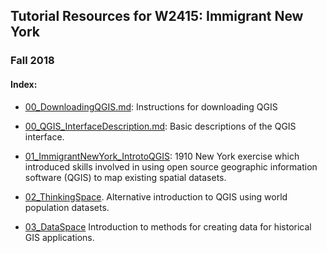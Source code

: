 ## Tutorial Resources for W2415: Immigrant New York
### Fall 2018

#### Index:
* [00_DownloadingQGIS.md](https://github.com/CenterForSpatialResearch/gis_resources/blob/master/immigrant_new_york_spring18/introductory_tutorials/00_DownloadingQGIS.md): Instructions for downloading QGIS
* [00_QGIS_InterfaceDescription.md](https://github.com/CenterForSpatialResearch/gis_resources/blob/master/immigrant_new_york_spring18/introductory_tutorials/00_QGIS_InterfaceDescription.md): Basic descriptions of the QGIS interface.
* [01_ImmigrantNewYork_IntrotoQGIS](https://github.com/CenterForSpatialResearch/gis_resources/tree/master/immigrant_new_york_spring18/introductory_tutorials/01_ImmigrantNewYork_IntrotoQGIS): 1910 New York exercise which introduced skills involved in using open source geographic information software (QGIS) to map existing spatial datasets.

* [02_ThinkingSpace](https://github.com/CenterForSpatialResearch/gis_resources/tree/master/immigrant_new_york_spring18/introductory_tutorials/02_ThinkingSpace). Alternative introduction to QGIS using world population datasets.
* [03_DataSpace](https://github.com/CenterForSpatialResearch/gis_resources/tree/master/immigrant_new_york_spring18/introductory_tutorials/03_DataSpace) Introduction to methods for creating data for historical GIS applications.
